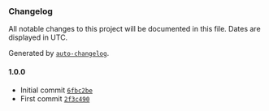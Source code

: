 ### Changelog

All notable changes to this project will be documented in this file. Dates are displayed in UTC.

Generated by [`auto-changelog`](https://github.com/CookPete/auto-changelog).

#### 1.0.0

- Initial commit [`6fbc2be`](https://github.com/ChrisCodesThings/randomize-array/commit/6fbc2be27b6e063eaff0ccaec2b3fe5df62fc759)
- First commit [`2f3c490`](https://github.com/ChrisCodesThings/randomize-array/commit/2f3c490402ab5c41031f7c07e35175d3ea2a33eb)
